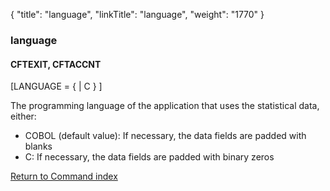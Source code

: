 {
    "title": "language",
    "linkTitle": "language",
    "weight": "1770"
}<span id="language"></span>

### language

#### CFTEXIT, CFTACCNT

\[LANGUAGE = {
| C } \]

The programming language of the application that uses the statistical
data, either:

-   COBOL
    (default value): If necessary, the data fields are padded with blanks
-   C:
    If necessary, the data fields are padded with binary zeros

[Return to Command index](../../)
